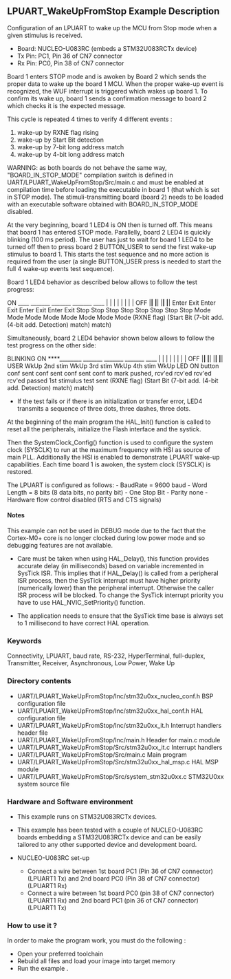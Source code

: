 ## <b>LPUART_WakeUpFromStop Example Description</b>

Configuration of an LPUART to wake up the MCU from Stop mode
when a given stimulus is received.

  - Board:  NUCLEO-U083RC (embeds a STM32U083RCTx device)
  - Tx Pin: PC1, Pin 36 of CN7 connector
  - Rx Pin: PC0, Pin 38 of CN7 connector

Board 1 enters STOP mode and is awoken by Board 2 which sends
the proper data to wake up the board 1 MCU.
When the proper wake-up event is recognized, the WUF interrupt is triggered
which wakes up board 1.
To confirm its wake up, board 1 sends a confirmation message to board 2 which
checks it is the expected message.

This cycle is repeated 4 times to verify 4 different events :

1. wake-up by RXNE flag rising
2. wake-up by Start Bit detection
3. wake-up by 7-bit long address match
4. wake-up by 4-bit long address match

WARNING: as both boards do not behave the same way, "BOARD_IN_STOP_MODE"
compilation switch is defined in UART/LPUART_WakeUpFromStop/Src/main.c and must
be enabled at compilation time before loading the executable in board 1 (that
which is set in STOP mode).
The stimuli-transmitting board (board 2) needs to be loaded with an executable
software obtained with BOARD_IN_STOP_MODE disabled.

At the very beginning, board 1 LED4 is ON then is turned off.
This means that board 1 has entered STOP mode.
Parallelly, board 2 LED4 is quickly blinking (100 ms period). The user has
just to wait for board 1 LED4 to be turned off then to press board 2
BUTTON_USER to send the first wake-up stimulus to board 1.
This starts the test sequence and no more action is required from the user
(a single BUTTON_USER press is needed to start the full 4 wake-up events
test sequence).

Board 1 LED4 behavior as described below allows to follow the
test progress:

ON ____          _______          _______          _______          ____
       |        |       |        |       |        |       |        |
OFF    |________|       |________|       |________|       |________|
      Enter    Exit    Enter    Exit    Enter    Exit    Enter    Exit
      Stop     Stop    Stop     Stop    Stop     Stop    Stop     Stop
      Mode     Mode    Mode     Mode    Mode     Mode    Mode     Mode
            (RXNE flag)      (Start Bit      (7-bit add.       (4-bit add.
                              Detection)        match)            match)


Simultaneously, board 2 LED4 behavior shown below allows to follow the
test progress on the other side:

  BLINKING
ON ****________          _______          _______          _______          ____
               |        |       |        |       |        |       |        |
OFF            |________|       |________|       |________|       |________|
     USER     WkUp   2nd stim  WkUp   3rd stim  WkUp   4th stim  WkUp    LED ON
     button   conf     sent    conf     sent    conf     sent    conf    to mark
    pushed,   rcv'ed          rcv'ed           rcv'ed           rcv'ed   passed
  1st stimulus                                                            test
     sent
  (RXNE flag)      (Start Bit       (7-bit add.      (4-bit add.
                    Detection)         match)           match)


- If the test fails or if there is an initialization or transfer error, LED4
transmits a sequence of three dots, three dashes, three dots.

At the beginning of the main program the HAL_Init() function is called to reset
all the peripherals, initialize the Flash interface and the systick.

Then the SystemClock_Config() function is used to configure the system clock
(SYSCLK) to run at the maximum frequency with HSI as source of main PLL.
Additionally the HSI is enabled to demonstrate LPUART wake-up capabilities.
Each time board 1 is awoken, the system clock (SYSCLK) is restored.


The LPUART is configured as follows:
    - BaudRate = 9600 baud
    - Word Length = 8 bits (8 data bits, no parity bit)
    - One Stop Bit
    - Parity none
    - Hardware flow control disabled (RTS and CTS signals)

#### <b>Notes</b>
This example can not be used in DEBUG mode due to the fact that the Cortex-M0+ core is no longer clocked during low power mode and so
    debugging features are not available.

- Care must be taken when using HAL_Delay(), this function provides accurate
      delay (in milliseconds) based on variable incremented in SysTick ISR.
      This implies that if HAL_Delay() is called from a peripheral ISR process,
      then the SysTick interrupt must have higher priority (numerically lower)
      than the peripheral interrupt. Otherwise the caller ISR process will be
      blocked. To change the SysTick interrupt priority you have to use
      HAL_NVIC_SetPriority() function.

- The application needs to ensure that the SysTick time base is always set
      to 1 millisecond to have correct HAL operation.

### <b>Keywords</b>

Connectivity, LPUART, baud rate, RS-232, HyperTerminal, full-duplex,
Transmitter, Receiver, Asynchronous, Low Power, Wake Up

### <b>Directory contents</b> 

  - UART/LPUART_WakeUpFromStop/Inc/stm32u0xx_nucleo_conf.h     BSP configuration file
  - UART/LPUART_WakeUpFromStop/Inc/stm32u0xx_hal_conf.h    HAL configuration file
  - UART/LPUART_WakeUpFromStop/Inc/stm32u0xx_it.h          Interrupt handlers header file
  - UART/LPUART_WakeUpFromStop/Inc/main.h                  Header for main.c module
  - UART/LPUART_WakeUpFromStop/Src/stm32u0xx_it.c          Interrupt handlers
  - UART/LPUART_WakeUpFromStop/Src/main.c                  Main program
  - UART/LPUART_WakeUpFromStop/Src/stm32u0xx_hal_msp.c     HAL MSP module
  - UART/LPUART_WakeUpFromStop/Src/system_stm32u0xx.c      STM32U0xx system source file


### <b>Hardware and Software environment</b>

  - This example runs on STM32U083RCTx devices.

  - This example has been tested with a couple of NUCLEO-U083RC boards embedding a
    STM32U083RCTx device and can be easily tailored to any other supported device
    and development board.

  - NUCLEO-U083RC set-up

    - Connect a wire between 1st board PC1 (Pin 36 of CN7 connector)(LPUART1 Tx) and 2nd board PC0 (Pin 38 of CN7 connector) (LPUART1 Rx)
    - Connect a wire between 1st board PC0 (pin 38 of CN7 connector)(LPUART1 Rx) and 2nd board PC1 (pin 36 of CN7 connector) (LPUART1 Tx)


### <b>How to use it ?</b>

In order to make the program work, you must do the following :

 - Open your preferred toolchain
 - Rebuild all files and load your image into target memory
 - Run the example .

